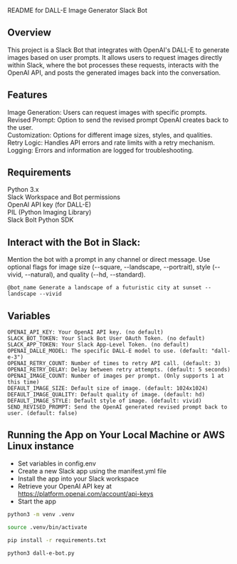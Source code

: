 README for DALL-E Image Generator Slack Bot

## Overview

This project is a Slack Bot that integrates with OpenAI's DALL-E to generate images based on user prompts. It allows users to request images directly within Slack, where the bot processes these requests, interacts with the OpenAI API, and posts the generated images back into the conversation.

## Features

Image Generation: Users can request images with specific prompts.  
Revised Prompt: Option to send the revised prompt OpenAI creates back to the user.  
Customization: Options for different image sizes, styles, and qualities.  
Retry Logic: Handles API errors and rate limits with a retry mechanism.  
Logging: Errors and information are logged for troubleshooting.

## Requirements

Python 3.x  
Slack Workspace and Bot permissions  
OpenAI API key (for DALL-E)  
PIL (Python Imaging Library)  
Slack Bolt Python SDK  

## Interact with the Bot in Slack:

Mention the bot with a prompt in any channel or direct message.
Use optional flags for image size (--square, --landscape, --portrait), style (--vivid, --natural), and quality (--hd, --standard).

```
@bot_name Generate a landscape of a futuristic city at sunset --landscape --vivid
```

## Variables

```
OPENAI_API_KEY: Your OpenAI API key. (no default)
SLACK_BOT_TOKEN: Your Slack Bot User OAuth Token. (no default)
SLACK_APP_TOKEN: Your Slack App-Level Token. (no default)
OPENAI_DALLE_MODEL: The specific DALL-E model to use. (default: "dall-e-3")
OPENAI_RETRY_COUNT: Number of times to retry API call. (default: 3)
OPENAI_RETRY_DELAY: Delay between retry attempts. (default: 5 seconds)
OPENAI_IMAGE_COUNT: Number of images per prompt. (Only supports 1 at this time)
DEFAULT_IMAGE_SIZE: Default size of image. (default: 1024x1024)
DEFAULT_IMAGE_QUALITY: Default quality of image. (default: hd)
DEFAULT_IMAGE_STYLE: Default style of image. (default: vivid)
SEND_REVISED_PROMPT: Send the OpenAI generated revised prompt back to user. (default: false)
```

## Running the App on Your Local Machine or AWS Linux instance

* Set variables in config.env
* Create a new Slack app using the manifest.yml file
* Install the app into your Slack workspace
* Retrieve your OpenAI API key at https://platform.openai.com/account/api-keys
* Start the app

```bash
python3 -m venv .venv

source .venv/bin/activate

pip install -r requirements.txt

python3 dall-e-bot.py
```